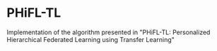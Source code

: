 # PHiFL-TL
Implementation of the algorithm presented in "PHiFL-TL: Personalized Hierarchical Federated Learning using Transfer Learning"
